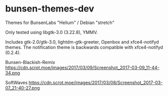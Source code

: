 # bunsen-themes-dev
Themes for BunsenLabs "Helium" / Debian "stretch"

Only tested using libgtk-3.0 (3.22.8), YMMV.

Includes gtk-2.0/gtk-3.0, lightdm-gtk-greeter,
Openbox and xfce4-notifyd themes. The notification
theme is backwards compatible with xfce4-notifyd (0.2.4).

Bunsen-Blackish-Remix
https://cdn.scrot.moe/images/2017/03/09/Screenshot_2017-03-09_11-44-34.png

SoftWaves
https://cdn.scrot.moe/images/2017/03/08/Screenshot_2017-03-07_21-40-27.png